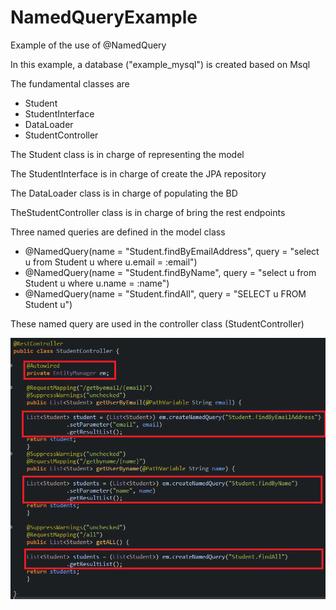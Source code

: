 # NamedQueryExample
Example of the use of @NamedQuery

<p>In this example, a database ("example_mysql") is created based on Msql</p>

<p>The fundamental classes are</p>

<ul>
<li>Student</li>
<li>StudentInterface</li>
<li>DataLoader</li>
<li>StudentController</li>
</ul>

<p>The Student class is in charge of representing the model</p>
<p>The StudentInterface is in charge of create the JPA repository</p>
<p>The DataLoader class is in charge of populating the BD</p>
<p>TheStudentController class is in charge of bring the rest endpoints</p>

<p>Three named queries are defined in the model class</p>

<ul>
<li>@NamedQuery(name = "Student.findByEmailAddress", query = "select u from Student u where u.email = :email")</li>
<li>@NamedQuery(name = "Student.findByName", query = "select u from Student u where u.name = :name")</li>
<li>@NamedQuery(name = "Student.findAll", query = "SELECT u FROM Student u")</li>
</ul>

<p>These named query are used in the controller class (StudentController)</p>
<img src="controller.png"/>
